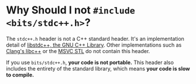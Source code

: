 # Why Should I not `#include <bits/stdc++.h>`?

The `stdc++.h` header is not a C++ standard header.
It's an implementation detail of
[libstdc++, the GNU C++ Library][libstdc++].
Other implementations such as [Clang's libc++][libc++]
or the [MSVC STL][msvc-stl] do not contain
this header.

If you use `bits/stdc++.h`, **your code is not portable.**
This header also includes the entirety of the standard library,
which means **your code is slow to compile.**

[libstdc++]: https://gcc.gnu.org/onlinedocs/libstdc++/
[libc++]: https://libcxx.llvm.org/index.html
[msvc-stl]: https://github.com/microsoft/STL
